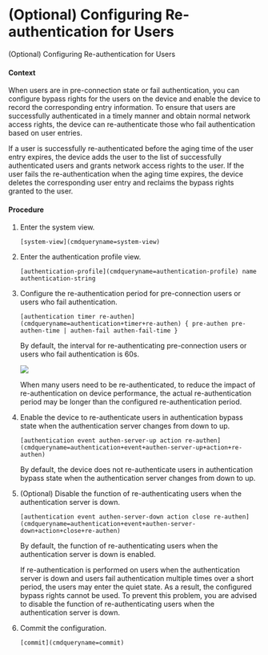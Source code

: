 (Optional) Configuring Re-authentication for Users
==================================================

(Optional) Configuring Re-authentication for Users

#### Context

When users are in pre-connection state or fail authentication, you can configure bypass rights for the users on the device and enable the device to record the corresponding entry information. To ensure that users are successfully authenticated in a timely manner and obtain normal network access rights, the device can re-authenticate those who fail authentication based on user entries.

If a user is successfully re-authenticated before the aging time of the user entry expires, the device adds the user to the list of successfully authenticated users and grants network access rights to the user. If the user fails the re-authentication when the aging time expires, the device deletes the corresponding user entry and reclaims the bypass rights granted to the user.


#### Procedure

1. Enter the system view.
   
   
   ```
   [system-view](cmdqueryname=system-view)
   ```
2. Enter the authentication profile view.
   
   
   ```
   [authentication-profile](cmdqueryname=authentication-profile) name authentication-string
   ```
3. Configure the re-authentication period for pre-connection users or users who fail authentication.
   
   
   ```
   [authentication timer re-authen](cmdqueryname=authentication+timer+re-authen) { pre-authen pre-authen-time | authen-fail authen-fail-time }
   ```
   
   
   
   By default, the interval for re-authenticating pre-connection users or users who fail authentication is 60s.
   
   ![](public_sys-resources/note_3.0-en-us.png) 
   
   When many users need to be re-authenticated, to reduce the impact of re-authentication on device performance, the actual re-authentication period may be longer than the configured re-authentication period.
4. Enable the device to re-authenticate users in authentication bypass state when the authentication server changes from down to up.
   
   
   ```
   [authentication event authen-server-up action re-authen](cmdqueryname=authentication+event+authen-server-up+action+re-authen)
   ```
   
   By default, the device does not re-authenticate users in authentication bypass state when the authentication server changes from down to up.
5. (Optional) Disable the function of re-authenticating users when the authentication server is down.
   
   
   ```
   [authentication event authen-server-down action close re-authen](cmdqueryname=authentication+event+authen-server-down+action+close+re-authen)
   ```
   
   By default, the function of re-authenticating users when the authentication server is down is enabled.
   
   If re-authentication is performed on users when the authentication server is down and users fail authentication multiple times over a short period, the users may enter the quiet state. As a result, the configured bypass rights cannot be used. To prevent this problem, you are advised to disable the function of re-authenticating users when the authentication server is down.
6. Commit the configuration.
   
   
   ```
   [commit](cmdqueryname=commit)
   ```